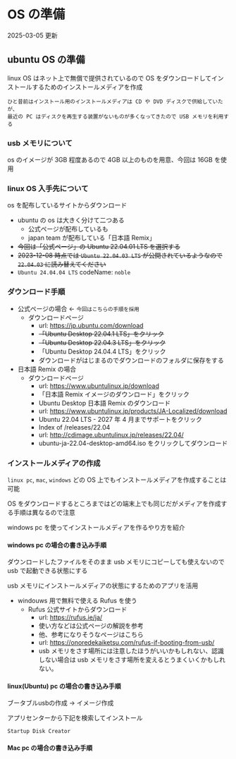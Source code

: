 # OS の準備

2025-03-05 更新

## ubuntu OS の準備

linux OS はネット上で無償で提供されているので OS をダウンロードしてインストールするためのインストールメディアを作成

```text
ひと昔前はインストール用のインストールメディアは CD や DVD ディスクで供給していたが、
最近の PC はディスクを再生する装置がないものが多くなってきたので USB メモリを利用する
```

### usb メモリについて

os のイメージが 3GB 程度あるので 4GB 以上のものを用意、今回は 16GB を使用

### linux OS 入手先について

os を配布しているサイトからダウンロード

- ubuntu の os は大きく分けて二つある
  - 公式ページが配布しているも
  - japan team が配布している「日本語 Remix」
- ~~今回は「公式ページ」の Ubuntu 22.04.01 LTS を選択する~~
- ~~2023-12-08 時点では `Ubuntu 22.04.03 LTS` が公開されているようなので `22.04.03` に読み替えてください~~
- `Ubuntu 24.04.04 LTS` codeName: `noble`

### ダウンロード手順

- 公式ページの場合 <- `今回はこちらの手順を採用`
  - ダウンロードページ
    - url: <https://jp.ubuntu.com/download>
    - ~~「Ubuntu Desktop 22.04.1 LTS」をクリック~~
    - ~~「Ubuntu Desktop 22.04.3 LTS」をクリック~~
    - 「Ubuntu Desktop 24.04.4 LTS」をクリック
    - ダウンロードがはじまるのでダウンロードのフォルダに保存をする
- 日本語 Remix の場合
  - ダウンロードページ
    - url: <https://www.ubuntulinux.jp/download>
    - 「日本語 Remix イメージのダウンロード」をクリック
    - Ubuntu Desktop 日本語 Remix のダウンロード
    - url: <https://www.ubuntulinux.jp/products/JA-Localized/download>
    - Ubuntu 22.04 LTS - 2027 年 4 月までサポートをクリック
    - Index of /releases/22.04
    - url: <http://cdimage.ubuntulinux.jp/releases/22.04/>
    - ubuntu-ja-22.04-desktop-amd64.iso をクリックしてダウンロード

### インストールメディアの作成

`linux pc`, `mac`, `windows` どの OS 上でもインストールメディアを作成することは可能

OS をダウンロードするところまではどの端末上でも同じだがメディアを作成する手順は異なるので注意

windows pc を使ってインストールメディアを作るやり方を紹介

#### windows pc の場合の書き込み手順

ダウンロードしたファイルをそのまま usb メモリにコピーしても使えないので usb で起動できる状態にする

usb メモリにインストールメディアの状態にするためのアプリを活用

- windouws 用で無料で使える Rufus を使う
  - Rufus 公式サイトからダウンロード
    - url: <https://rufus.ie/ja/>
    - 使い方などは公式ページの解説を参考
    - 他、参考になりそうなページはこちら
    - url: <https://onoredekaiketsu.com/rufus-if-booting-from-usb/>
    - usb メモリをさす場所には注意したほうがいいかもしれない、認識しない場合は usb メモリをさす場所を変えるとうまくいくかもしれない。

#### linux(Ubuntu) pc の場合の書き込み手順

ブータブルusbの作成 -> イメージ作成

アプリセンターから下記を検索してインストール

`Startup Disk Creator`

#### Mac pc の場合の書き込み手順

